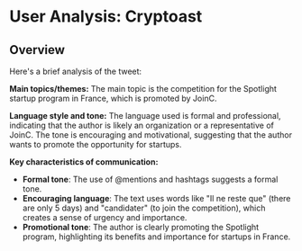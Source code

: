# User Analysis: Cryptoast

## Overview

Here's a brief analysis of the tweet:

**Main topics/themes:**
The main topic is the competition for the Spotlight startup program in France, which is promoted by JoinC.

**Language style and tone:**
The language used is formal and professional, indicating that the author is likely an organization or a representative of JoinC. The tone is encouraging and motivational, suggesting that the author wants to promote the opportunity for startups.

**Key characteristics of communication:**

* **Formal tone**: The use of @mentions and hashtags suggests a formal tone.
* **Encouraging language**: The text uses words like "Il ne reste que" (there are only 5 days) and "candidater" (to join the competition), which creates a sense of urgency and importance.
* **Promotional tone**: The author is clearly promoting the Spotlight program, highlighting its benefits and importance for startups in France.